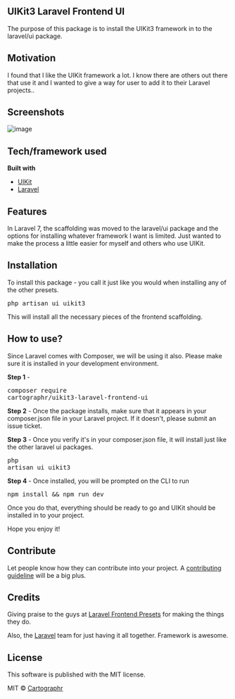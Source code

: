 ## UIKit3 Laravel Frontend UI
The purpose of this package is to install the UIKit3 framework in to the laravel/ui package.

## Motivation
I found that I like the UIKit framework a lot. I know there are others out there that use it and I wanted to give a way for user to add it to their Laravel projects..

## Screenshots
![image](https://i.imgur.com/xVS4U3F.png)

## Tech/framework used

<b>Built with</b>
- [UIKit](http://getuikit.com)
- [Laravel](http://laravel.com)

## Features
In Laravel 7, the scaffolding was moved to the laravel/ui package and the options for installing whatever framework I want is limited. Just wanted to make the process a little easier for myself and others who use UIKit.

## Installation
To install this package - you call it just like you would when installing any of the other presets.

<pre>php artisan ui uikit3</pre>

This will install all the necessary pieces of the frontend scaffolding.


## How to use?
Since Laravel comes with Composer, we will be using it also. Please make sure it is installed in your development environment.

**Step 1** - <pre>composer require cartographr/uikit3-laravel-frontend-ui</pre>

**Step 2** - Once the package installs, make sure that it appears in your composer.json file in your Laravel project. If it doesn't, please submit an issue ticket.

**Step 3** - Once you verify it's in your composer.json file, it will install just like the other laravel ui packages. <pre>php artisan ui uikit3</pre>

**Step 4** - Once installed, you will be prompted on the CLI to run <pre>npm install && npm run dev</pre>
Once you do that, everything should be ready to go and UIKit should be installed in to your project.

Hope you enjoy it!

## Contribute

Let people know how they can contribute into your project. A [contributing guideline](https://gitlab.turkeycreeknetworks.com/cartographr/uikit3-laravel-frontend-ui/-/blob/master/CONTRIBUTING.md) will be a big plus.

## Credits
Giving praise to the guys at [Laravel Frontend Presets](https://github.com/laravel-frontend-presets) for making the things they do.

Also, the [Laravel](http://laravel.com) team for just having it all together. Framework is awesome.

## License
This software is published with the MIT license.

MIT © [Cartographr]()
